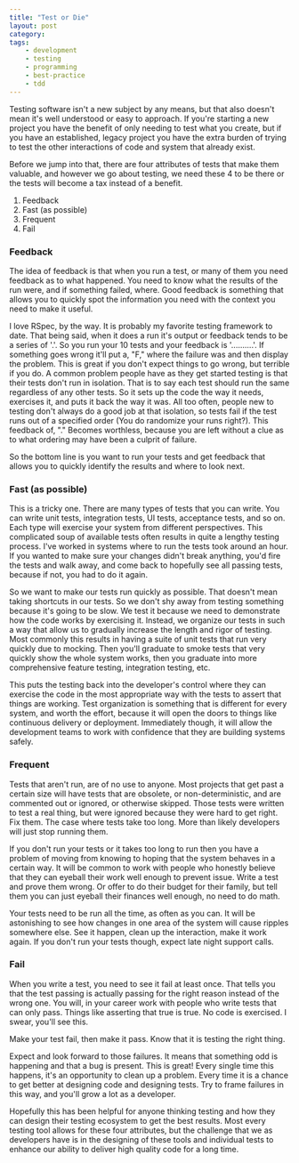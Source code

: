 ```yaml
---
title: "Test or Die"
layout: post
category:
tags:
    - development
    - testing
    - programming
    - best-practice
    - tdd
---
```


Testing software isn't a new subject by any means, but that also doesn't mean it's well understood or easy to approach.
If you're starting a new project you have the benefit of only needing to test what you create, but if you have an established,
legacy project you have the extra burden of trying to test the other interactions of code and system that already exist.

Before we jump into that, there are four attributes of tests that make them valuable, and however we go about testing, we
need these 4 to be there or the tests will become a tax instead of a benefit.

1. Feedback
2. Fast (as possible)
3. Frequent
4. Fail

### Feedback ###

The idea of feedback is that when you run a test, or many of them you need feedback as to what happened. You need to know
what the results of the run were, and if something failed, where. Good feedback is something that allows you to quickly
spot the information you need with the context you need to make it useful.

I love RSpec, by the way. It is probably my favorite testing framework to date. That being said, when it does a run it's
output or feedback tends to be a series of '.'. So you run your 10 tests and your feedback is '..........'. If something goes
wrong it'll put a, "F," where the failure was and then display the problem. This is great if you don't expect things to go wrong,
but terrible if you do. A common problem people have as they get started testing is that their tests don't run in isolation.
That is to say each test should run the same regardless of any other tests. So it sets up the code the way it needs, exercises it,
and puts it back the way it was. All too often, people new to testing don't always do a good job at that isolation, so tests
fail if the test runs out of a specified order (You do randomize your runs right?). This feedback of, "." Becomes worthless,
because you are left without a clue as to what ordering may have been a culprit of failure.

So the bottom line is you want to run your tests and get feedback that allows you to quickly identify the results and where
to look next.

### Fast (as possible) ###

This is a tricky one. There are many types of tests that you can write. You can write unit tests, integration tests, UI 
tests, acceptance tests, and so on. Each type will exercise your system from different perspectives. This complicated soup
of available tests often results in quite a lengthy testing process. I've worked in systems where to run the tests took around
an hour. If you wanted to make sure your changes didn't break anything, you'd fire the tests and walk away, and come back
to hopefully see all passing tests, because if not, you had to do it again.

So we want to make our tests run quickly as possible. That doesn't mean taking shortcuts in our tests. So we don't shy away
from testing something because it's going to be slow. We test it because we need to demonstrate how the code works by exercising it.
Instead, we organize our tests in such a way that allow us to gradually increase the length and rigor of testing. Most commonly
this results in having a suite of unit tests that run very quickly due to mocking. Then you'll graduate to smoke tests
that very quickly show the whole system works, then you graduate into more comprehensive feature testing, integration testing, etc.

This puts the testing back into the developer's control where they can exercise the code in the most appropriate way with
the tests to assert that things are working. Test organization is something that is different for every system, and worth
the effort, because it will open the doors to things like continuous delivery or deployment. Immediately though, it will
allow the development teams to work with confidence that they are building systems safely.

### Frequent ###

Tests that aren't run, are of no use to anyone. Most projects that get past a certain size will have tests that are obsolete, or 
non-deterministic, and are commented out or ignored, or otherwise skipped. Those tests were written to test a real thing, but 
were ignored because they were hard to get right. Fix them. The case where tests take too long. More than likely developers will
just stop running them.

If you don't run your tests or it takes too long to run then you have a problem of moving from knowing to hoping that the
system behaves in a certain way. It will be common to work with people who honestly believe that they can eyeball their
work well enough to prevent issue. Write a test and prove them wrong. Or offer to do their budget for their family, but
tell them you can just eyeball their finances well enough, no need to do math.

Your tests need to be run all the time, as often as you can. It will be astonishing to see how changes in one area of
the system will cause ripples somewhere else. See it happen, clean up the interaction, make it work again. If you don't
run your tests though, expect late night support calls.

### Fail ###

When you write a test, you need to see it fail at least once. That tells you that the test passing is actually passing for
the right reason instead of the wrong one. You will, in your career work with people who write tests that can only pass. 
Things like asserting that true is true. No code is exercised. I swear, you'll see this.

Make your test fail, then make it pass. Know that it is testing the right thing.

Expect and look forward to those failures. It means that something odd is happening and that a bug is present. This is great!
Every single time this happens, it's an opportunity to clean up a problem. Every time it is a chance to get better at designing
code and designing tests. Try to frame failures in this way, and you'll grow a lot as a developer.


Hopefully this has been helpful for anyone thinking testing and how they can design their testing ecosystem to get the best
results. Most every testing tool allows for these four attributes, but the challenge that we as developers have is in the
designing of these tools and individual tests to enhance our ability to deliver high quality code for a long time.
